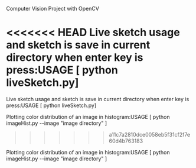 Computer Vision Project with OpenCV

<<<<<<< HEAD
Live sketch usage and sketch is save in current directory when enter key is press:USAGE [ python liveSketch.py]
=======
Live sketch usage and sketch is save in current directory when enter key is press:USAGE [ python  liveSketch.py]

Plotting color distribution of an image in histogram:USAGE [ python  imageHist.py  --image  "image directory" ]
>>>>>>> a11c7a2810dce0058eb5f31cf2f7e60d4b763183

Plotting color distribution of an image in histogram:USAGE [ python imageHist.py --image "image directory" ]
